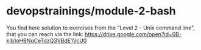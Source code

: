 # devopstrainings/module-2-bash 

You find here solution to exercises from the "Level 2 - Unix command line", that you can reach via the link: 
https://drive.google.com/open?id=0B-kIb1oHBNqCeTdzQ3VBdE1VcU0
